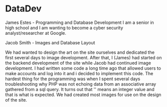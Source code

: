 # DataDev
James Estes - Programming and Database Development
I am a senior in high school and I am wanting to become a cyber security analyst/researcher at Google.

Jacob Smith - Images and Database Layout



We had wanted to design the art on the site ourselves and dedicated the first several days to image development. After that, I (James) had started on the backend development of the site while Jacob had continued image development. I had written some code a long time ago that allowed users to make accounts and log into it and i decided to implement this code. The hardest thing for the programming was when I spent several days troubleshooting why PHP was not echoing data from an associative array gathered from a sql query. It turns out that '' means an integer value and that is what is expected. We had created most images for use on the design of the site.
